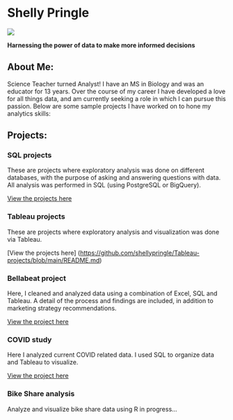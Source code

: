 # Shelly Pringle
![](https://media.giphy.com/media/doXBzUFJRxpaUbuaqz/giphy.gif)

**Harnessing the power of data to make more informed decisions**

## About Me:
Science Teacher turned Analyst! I have an MS in Biology and was an educator for 13 years. Over the course of my career I have developed a love for all things data, and am currently seeking a role in which I can pursue this passion. Below are some sample projects I have worked on to hone my analytics skills:

## Projects:
### SQL projects
These are projects where exploratory analysis was done on different databases, with the purpose of asking and answering questions with data.
All analysis was performed in SQL (using PostgreSQL or BigQuery).

[View the projects here](https://github.com/shellypringle/SQL-projects/tree/main)

### Tableau projects
These are projects where exploratory analysis and visualization was done via Tableau.

[View the projects here] (https://github.com/shellypringle/Tableau-projects/blob/main/README.md)

### Bellabeat project
Here, I cleaned and analyzed data using a combination of Excel, SQL and Tableau.
A detail of the process and findings are included, in addition to marketing strategy recommendations.

[View the project here](https://github.com/shellypringle/Bellabeat-Project)

### COVID study 
Here I analyzed current COVID related data.
I used SQL to organize data and Tableau to visualize.

[View the project here](https://github.com/shellypringle/COVID-study) 


### Bike Share analysis
Analyze and visualize bike share data using R
in progress...
